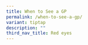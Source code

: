 ```yaml
---
title: When to See a GP
permalink: /when-to-see-a-gp/
variant: tiptap
description: ""
third_nav_title: Red eyes
---
```

